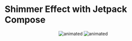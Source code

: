 # Shimmer Effect with Jetpack Compose

<p align="center">
  <img src="https://media.giphy.com/media/h1QDg8ASntX8pwX1Le/giphy.gif" alt="animated" /> <img src="https://media.giphy.com/media/bWO3K2yyCqnoj2jorD/giphy.gif" alt="animated" />
</p>